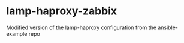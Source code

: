 # lamp-haproxy-zabbix

Modified version of the lamp-haproxy configuration from the ansible-example repo

